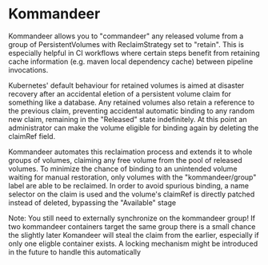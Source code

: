 # Kommandeer
Kommandeer allows you to "commandeer" any released volume from a group of PersistentVolumes with ReclaimStrategy set to "retain". This is especially helpful in CI workflows where certain steps benefit from retaining cache information (e.g. maven local dependency cache) between pipeline invocations.

Kubernetes' default behaviour for retained volumes is aimed at disaster recovery after an accidental eletion of a persistent volume claim for something like a database. Any retained volumes also retain a reference to the previous claim, preventing accidental automatic binding to any random new claim, remaining in the "Released" state indefinitely. At this point an administrator can make the volume eligible for binding again by deleting the claimRef field.

Kommandeer automates this reclaimation process and extends it to whole groups of volumes, claiming any free volume from the pool of released volumes. To minimize the chance of binding to an unintended volume    waiting for manual restoration, only volumes with the "kommandeer/group" label are able to be reclaimed. In order to avoid spurious binding, a name selector on the claim is used and the volume's claimRef is directly patched instead of deleted, bypassing the "Available" stage

Note: You still need to externally synchronize on the kommandeer group! If two kommandeer containers target the same group there is a small chance the slightly later Komandeer will steal the claim from the earlier, especially if only one eligble container exists. A locking mechanism might be introduced in the future to handle this automatically
